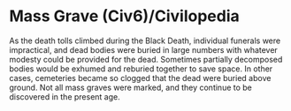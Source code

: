 # Mass Grave (Civ6)/Civilopedia

As the death tolls climbed during the Black Death, individual funerals were impractical, and dead bodies were buried in large numbers with whatever modesty could be provided for the dead. Sometimes partially decomposed bodies would be exhumed and reburied together to save space. In other cases, cemeteries became so clogged that the dead were buried above ground. Not all mass graves were marked, and they continue to be discovered in the present age.